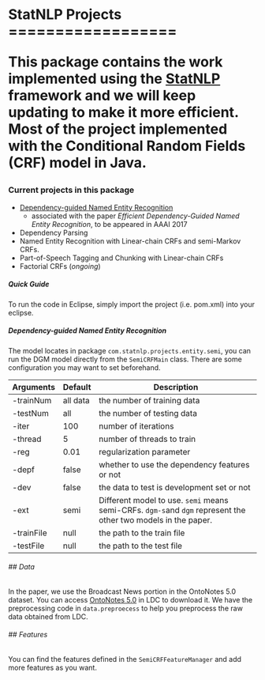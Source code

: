 
<h1> StatNLP Projects
==================

This package contains the work implemented using the [**StatNLP**](http://statnlp.org/) framework and we will keep updating to make it more efficient. Most of the project implemented with the Conditional Random Fields (CRF) model in Java.



### Current projects in this package

- [Dependency-guided Named Entity Recognition](#dgm)
  - associated with the paper _Efficient Dependency-Guided Named Entity Recognition_, to be appeared in AAAI 2017
- Dependency Parsing
- Named Entity Recognition with Linear-chain CRFs and semi-Markov CRFs.
- Part-of-Speech Tagging and Chunking with Linear-chain CRFs
- Factorial CRFs (_ongoing_)




##### Quick Guide

To run the code in Eclipse, simply import the project (i.e. pom.xml) into your eclipse.




##### <a name="dgm" />Dependency-guided Named Entity Recognition

The model locates in package ```com.statnlp.projects.entity.semi```, you can run the DGM model directly from the ```SemiCRFMain``` class. There are some configuration you may want to set beforehand. 

| Arguments  | Default  | Description                              |
| ---------- | -------- | ---------------------------------------- |
| -trainNum  | all data | the number of training data              |
| -testNum   | all      | the number of testing data               |
| -iter      | 100      | number of iterations                     |
| -thread    | 5        | number of threads to train               |
| -reg       | 0.01     | regularization parameter                 |
| -depf      | false    | whether to use the dependency features or not |
| -dev       | false    | the data to test is development set or not |
| -ext       | semi     | Different model to use. ```semi``` means semi-CRFs. ```dgm-s```and ```dgm``` represent the other two models in the paper. |
| -trainFile | null     | the path to the train file               |
| -testFile  | null     | the path to the test file                |

###### ## Data

In the paper, we use the Broadcast News portion in the OntoNotes 5.0 dataset. You can access [OntoNotes 5.0](https://catalog.ldc.upenn.edu/LDC2013T19) in LDC to download it. We have the preprocessing code in ```data.preproecess``` to help you preprocess the raw data obtained from LDC. 

###### ## Features

You can find the features defined in the ```SemiCRFFeatureManager``` and add more features as you want. 